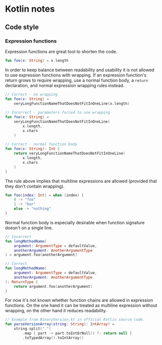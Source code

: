 # Kotlin notes

## Code style

### Expression functions

Expression functions are great tool to shorten the code. 

```kotlin
fun foo(x: String) = x.length
```

In order to keep balance between readability and usability it is not allowed to use expression functions with wrapping. If an expression function's return grows to require wrapping, use a normal function body, a `return` declaration, and normal expression wrapping rules instead.

```kotlin
// Correct - no wrapping
fun foo(x: String) =
    veryLongFunctionNameThatDoesNotFitInOneLine(x.length)
    
// Incorrect - parameters forced to use wrapping
fun foo(x: String) =
    veryLongFunctionNameThatDoesNotFitInOneLine(
        x.length,
        x.chars
    )
        
// Correct - normal function body
fun foo(x: String): Int {
    return veryLongFunctionNameThatDoesNotFitInOneLine(
        x.length,
        x.chars
    )
}
```

The rule above implies that multiline expressions are allowed (provided that they don't contain wrapping).

```kotlin
fun foo(index: Int) = when (index) {
    0 -> "foo"
    1 -> "bar"
    else -> "nothing"
}
```

Normal function body is especially desirable when function signature doesn't on a single line.

```kotlin
// Incorrect
fun longMethodName(
    argument: ArgumentType = defaultValue,
    anotherArgument: AnotherArgumentType
) = argument.foo(anotherArgument)

// Correct
fun longMethodName(
    argument: ArgumentType = defaultValue,
    anotherArgument: AnotherArgumentType
): ReturnType {
    return argument.foo(anotherArgument)
}
```

For now it's not known whether function chains are allowed in expression functions. On the one hand it can be treated as multiline expression without wrapping, on the other hand it reduces readability.

```kotlin
// Example from BinaryVersion.kt in official Kotlin source code.
fun parseVersionArray(string: String): IntArray? =
    string.split(".")
        .map { part -> part.toIntOrNull() ?: return null }
        .toTypedArray().toIntArray()
```
